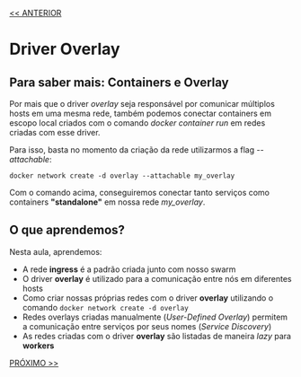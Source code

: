 [<< ANTERIOR](https://github.com/pvreboucas/docker-swarm-orquestrador/tree/aula-05/aulas)

# Driver Overlay

## Para saber mais: Containers e Overlay

Por mais que o driver *overlay* seja responsável por comunicar múltiplos hosts em uma mesma rede,
também podemos conectar containers em escopo local criados com o comando *docker container run* em redes criadas com esse driver.

Para isso, basta no momento da criação da rede utilizarmos a flag *--attachable*:

```
docker network create -d overlay --attachable my_overlay
```

Com o comando acima, conseguiremos conectar tanto serviços como containers __"standalone"__ em nossa rede *my_overlay*.

## O que aprendemos?

Nesta aula, aprendemos:

* A rede **ingress** é a padrão criada junto com nosso swarm
* O driver **overlay** é utilizado para a comunicação entre nós em diferentes hosts
* Como criar nossas próprias redes com o driver **overlay** utilizando o comando ```docker network create -d overlay```
* Redes overlays criadas manualmente (*User-Defined Overlay*) permitem a comunicação entre serviços por seus nomes (*Service Discovery*)
* As redes criadas com o driver **overlay** são listadas de maneira *lazy* para **workers**

[PRÓXIMO >>](https://github.com/pvreboucas/docker-swarm-orquestrador/tree/aula-07/aulas)
